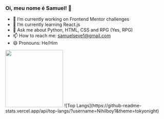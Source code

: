 ### Oi, meu nome é Samuel! 👋

<!--
**nihilboy1/nihilboy1** is a ✨ _special_ ✨ repository because its `README.md` (this file) appears on your GitHub profile.
Here are some ideas to get you started:
-->

- 🔭 I’m currently working on Frontend Mentor challenges
- 🌱 I’m currently learning React.js
- 💬 Ask me about Python, HTML, CSS and RPG (Yes, RPG)
- 📫 How to reach me: samuelseve1@gmail.com
- 😄 Pronouns: He/Him


<img height="180em" src="https://github-readme-stats.vercel.app/api?username=Nihilboy1&show_icons=true&hide_border=true&&count_private=true&include_all_commits=true" />
![Top Langs](https://github-readme-stats.vercel.app/api/top-langs/?username=Nihilboy1&theme=tokyonight)


